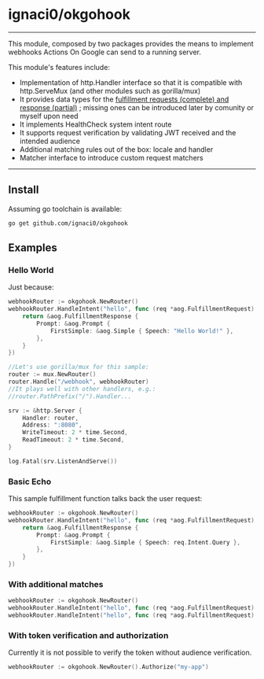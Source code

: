 # ignaci0/okgohook

--------------------------------------------------------------------------------
This module, composed by two packages provides the means to implement webhooks
Actions On Google can send to a running server.

This module's features include:

* Implementation of http.Handler interface so that it is compatible with 
http.ServeMux (and other modules such as gorilla/mux)
* It provides data types for the [fulfillment requests (complete) and response (partial)](https://developers.google.com/assistant/conversational/reference/rest/v1/TopLevel/fulfill) 
; missing ones can be introduced later by comunity or myself upon need
* It implements HealthCheck system intent route
* It supports request verification by validating JWT received and the intended audience
* Additional matching rules out of the box: locale and handler
* Matcher interface to introduce custom request matchers

---

## Install

Assuming go toolchain is available:

```sh
go get github.com/ignaci0/okgohook
```

## Examples

### Hello World

Just because:

```go
webhookRouter := okgohook.NewRouter()
webhookRouter.HandleIntent("hello", func (req *aog.FulfillmentRequest) *aog.FulfillmentResponse {
	return &aog.FulfillmentResponse {
		Prompt: &aog.Prompt {
			FirstSimple: &aog.Simple { Speech: "Hello World!" },
		},
	}
}) 

//Let's use gorilla/mux for this sample:
router := mux.NewRouter()
router.Handle("/webhook", webhookRouter)
//It plays well with other handlers, e.g.:
//router.PathPrefix("/").Handler...

srv := &http.Server {
	Handler: router,
	Address: ":8080",
	WriteTimeout: 2 * time.Second,
	ReadTimeout: 2 * time.Second,
}

log.Fatal(srv.ListenAndServe())
```

### Basic Echo

This sample fulfillment function talks back the user request:

```go
webhookRouter := okgohook.NewRouter()
webhookRouter.HandleIntent("hello", func (req *aog.FulfillmentRequest) *aog.FulfillmentResponse {
	return &aog.FulfillmentResponse {
		Prompt: &aog.Prompt {
			FirstSimple: &aog.Simple { Speech: req.Intent.Query },
		},
	}
}) 
```

### With additional matches

```go
webhookRouter := okgohook.NewRouter()
webhookRouter.HandleIntent("hello", func (req *aog.FulfillmentRequest) *aog.FulfillmentResponse { }).WithHandler("world").WithLocaleLike("EN")
webhookRouter.HandleIntent("hello", func (req *aog.FulfillmentRequest) *aog.FulfillmentResponse { }).WithHandler("world").WithLocaleLike("ES")
```

### With token verification and authorization

Currently it is not possible to verify the token without audience verification.

```go
webhookRouter := okgohook.NewRouter().Authorize("my-app")
``` 


